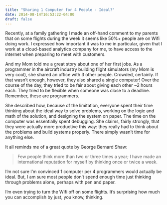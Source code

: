 ```yaml
---
title: "Sharing 1 Computer for 4 People - Ideal?"
date: 2014-08-14T16:53:22-04:00
draft: false
---
```


Recently, at a family gathering I made an off-hand comment to my parents that on some flights during the week it seems like 50%+ people are on Wifi doing work. I expressed how important it was to me in particular, given that I work at a cloud-based analytics company for me, to have access to the internet when preparing to meet with customers. 

And my Mom told me a great story about one of her first jobs. As a programmer in the aircraft industry building flight simulators (my Mom is very cool), she shared an office with 3 other people. Crowded, certainly. If that wasn’t enough, however, they also shared a single computer! Over the course of the day, they tried to be fair about giving each other ~2 hours each. They tried to be flexible when someone was close to a deadline. Remember, these are programmers.

She described how, because of the limitation, everyone spent their time thinking about the ideal way to solve problems, working on the logic and math of the solution, and designing the system on paper. The time on the computer was essentially spent debugging. She claims, fairly strongly, that they were actually more productive this way: they really had to think about the problems and build systems properly. There simply wasn’t time for anything else. 

It all reminds me of a great quote by George Bernard Shaw:

> Few people think more than two or three times a year; I have made an international reputation for myself by thinking once or twice a week.

I’m not sure I’m convinced 1 computer per 4 programmers would actually be ideal. But, I am sure most people don’t spend enough time just thinking through problems alone, perhaps with pen and paper.

I’m even trying to turn the Wifi off on some flights. It’s surprising how much you can accomplish by just, you know, thinking. 
